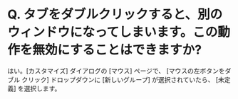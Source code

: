 # Q. タブをダブルクリックすると、別のウィンドウになってしまいます。この動作を無効にすることはできますか?

はい。\[カスタマイズ\] ダイアログの \[マウス\] ページで、
\[マウスの左ボタンをダブル クリック\] ドロップダウンに \[新しいグループ\] が選択されていたら、
\[未定義\] を選択します。
